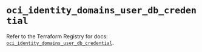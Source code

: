 # `oci_identity_domains_user_db_credential`

Refer to the Terraform Registry for docs: [`oci_identity_domains_user_db_credential`](https://registry.terraform.io/providers/hashicorp/oci/7.19.0/docs/resources/identity_domains_user_db_credential).
